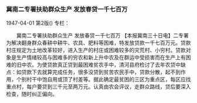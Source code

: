 ### 冀南二专署扶助群众生产  发放春贷一千七百万

1947-04-01
第2版()
专栏：

　　冀南二专署扶助群众生产
    发放春贷一千七百万
    【本报冀南三十日电】二专署为解决翻身群众春耕中耕牛、农具、肥料等困难，特发放贷款一千七百万元。贷款村庄规定为土地改革较好，进入生产的村庄或困难较多的灾荒村、小穷村。贷款对象是生产情绪较高与困难多的穷农和新上升中农及在群运中受损害而在生产上有困难的旧中农。为使贷款真正贷到最困难贫农手中，清河县府检讨了去年农贷中缺点：如贷款下去就算完成任务，很多没贷到贫苦农民手中，贷款分散，起不到作用，个别村干中饱自用或顶了村差等。据此确定最贫困的三区为重点区，每区应找重点村，每户要贷到三千元至两万元。认真由农会评议，走群众路线，贷后要深入检查，随时纠正偏向。
